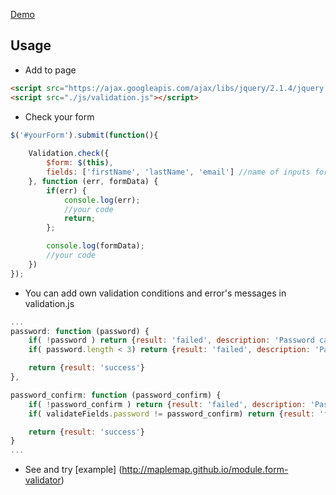 [Demo](http://maplemap.github.io/form-validator-module/)

## Usage

- Add to page
```html
<script src="https://ajax.googleapis.com/ajax/libs/jquery/2.1.4/jquery.min.js"></script>
<script src="./js/validation.js"></script>
```

- Check your form
```javascript
$('#yourForm').submit(function(){
    
    Validation.check({
        $form: $(this),
        fields: ['firstName', 'lastName', 'email'] //name of inputs for validating
    }, function (err, formData) {
        if(err) {
            console.log(err);
            //your code
            return;
        };

        console.log(formData);
        //your code
    })
});
```
- You can add own validation conditions and error's messages in validation.js
```javascript
...
password: function (password) {
    if( !password ) return {result: 'failed', description: 'Password can not be empty'};
    if( password.length < 3) return {result: 'failed', description: 'Password should be equal to or greater than 3 characters'};

    return {result: 'success'}
},

password_confirm: function (password_confirm) {
    if( !password_confirm ) return {result: 'failed', description: 'Password Confirm can not be empty'};
    if( validateFields.password != password_confirm) return {result: 'failed', description: 'Password Confirm and Password are not equal'};

    return {result: 'success'}
}
...
```
- See and try [example] (http://maplemap.github.io/module.form-validator)
